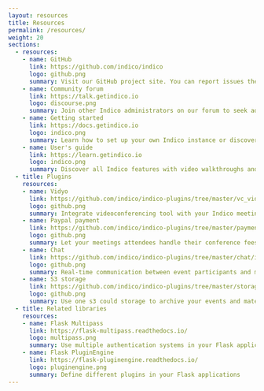 ```yaml
---
layout: resources
title: Resources
permalink: /resources/
weight: 20
sections:
  - resources:
    - name: GitHub
      link: https://github.com/indico/indico
      logo: github.png
      summary: Visit our GitHub project site. You can report issues there.
    - name: Community forum
      link: https://talk.getindico.io
      logo: discourse.png
      summary: Join other Indico administrators on our forum to seek advice or discuss your ideas
    - name: Getting started
      link: https://docs.getindico.io
      logo: indico.png
      summary: Learn how to set up your own Indico instance or discover how to use the Indico API
    - name: User's guide
      link: https://learn.getindico.io
      logo: indico.png
      summary: Discover all Indico features with video walkthroughs and tutorials
  - title: Plugins
    resources:
    - name: Vidyo
      link: https://github.com/indico/indico-plugins/tree/master/vc_vidyo
      logo: github.png
      summary: Integrate videoconferencing tool with your Indico meetings
    - name: Paypal payment
      link: https://github.com/indico/indico-plugins/tree/master/payment_paypal
      logo: github.png
      summary: Let your meetings attendees handle their conference fees through Indico
    - name: Chat
      link: https://github.com/indico/indico-plugins/tree/master/chat/indico_chat
      logo: github.png
      summary: Real-time communication between event participants and managers
    - name: S3 storage
      link: https://github.com/indico/indico-plugins/tree/master/storage_s3
      logo: github.png
      summary: Use one s3 could storage to archive your events and materials
  - title: Related libraries
    resources:
    - name: Flask Multipass
      link: https://flask-multipass.readthedocs.io/
      logo: multipass.png
      summary: Use multiple authentication systems in your Flask application
    - name: Flask PluginEngine
      link: https://flask-pluginengine.readthedocs.io/
      logo: pluginengine.png
      summary: Define different plugins in your Flask applications
---
```

